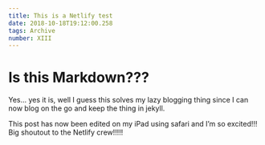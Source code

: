```yaml
---
title: This is a Netlify test
date: 2018-10-18T19:12:00.258
tags: Archive
number: XIII
---
```

# Is this Markdown???

Yes... yes it is, well I guess this solves my lazy blogging thing since I can now blog on the go and keep the thing in jekyll.

This post has now been edited on my iPad using safari and I’m so excited!!! Big shoutout to the Netlify crew!!!!!
